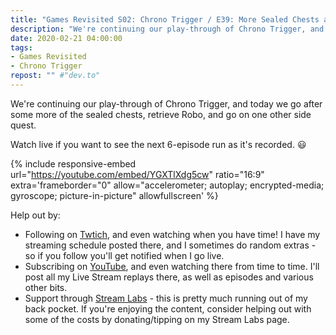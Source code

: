 ```yaml
---
title: "Games Revisited S02: Chrono Trigger / E39: More Sealed Chests and Side Quests"
description: "We're continuing our play-through of Chrono Trigger, and today we go after some more of the sealed chests, retrieve Robo, and go on one other side quest."
date: 2020-02-21 04:00:00
tags:
- Games Revisited
- Chrono Trigger
repost: "" #"dev.to"
---
```


We're continuing our play-through of Chrono Trigger, and today we go after some more of the sealed chests, retrieve Robo, and go on one other side quest.

Watch live if you want to see the next 6-episode run as it's recorded. :smiley:
<!--more-->

{% include responsive-embed url="https://youtube.com/embed/YGXTlXdg5cw" ratio="16:9" extra='frameborder="0" allow="accelerometer; autoplay; encrypted-media; gyroscope; picture-in-picture" allowfullscreen' %}

Help out by:
 * Following on [Twtich](https://twitch.tv/AnonJr_Live), and even watching when you have time! I have my streaming schedule posted there, and I sometimes do random extras - so if you follow you'll get notified when I go live.
 * Subscribing on [YouTube](http://www.youtube.com/channel/UCXafqhKHbkSUIrq0LAuu0tw), and even watching there from time to time. I'll post all my Live Stream replays there, as well as episodes and various other bits.
 * Support through [Stream Labs](https://streamlabs.com/anonjr_live) - this is pretty much running out of my back pocket. If you're enjoying the content, consider helping out with some of the costs by donating/tipping on my Stream Labs page.